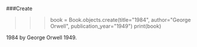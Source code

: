 ###Create

> > > book = Book.objects.create(title="1984", author="George Orwell", publication_year="1949")
> > > print(book)

1984 by George Orwell 1949.
